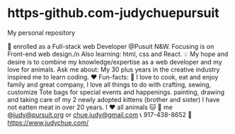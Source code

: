 # https-github.com-judychuepursuit
My personal repository

:school: enrolled as a Full-stack web Developer @Pusuit N&W. Focusing is on Front-end web design./n
Also learning: html, css and React.
:bulb: My hope and desire is to combine my knowledge/expertise as a web developer and my love for animals.
Ask me about: My 30 plus years in the creative industry inspired me to learn coding.
:heart: Fun-facts: :ramen: I love to cook, eat and enjoy family and great company, I love all things to do with crafting, sewing, customize Tote bags for special events and happenings. painting, drawing and taking care of my 2 newly adopted kittens (brother and sister) I have not eatten meat in over 20 years. I :heart: all animals :cat:
:e-mail: me @judy@pursuit.org or chue.judy@gmail.com
:telephone_receiver: 917-438-8652
:link: https://www.judychue.com/
